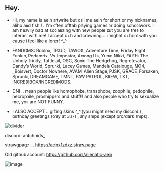 ## Hey.
- Hi, my name is aein artwrite but call me aein for short or my nicknames, aliho and fish ! . I'm often offtab playing games or doing schoolwork. I am heavily bad at socializing with new people but you are free to interact with me! I accept c+h and crowning....i mighht c+h/int with you cause i feel like a loner! ^_^




- FANDOMS: Roblox, TR:UD, TAWOG, Adventure Time, Friday Night Funkin, Rodamrix, Vs. Impostor, Among Us, Yume Nikki, FAI†H: The Unholy Trinity, Tattletail, OSC, Sonic The Hedgehog, Regretevator, Dandy's World, Sprunki, Lacey Games, Mandela Catalouge, MO4, _Boisvert, Doctor Nowhere, AVAM, Alien Stage, PJSK, GRACE, Forsaken, Sprunki, DREAMGAME, TMNT, PAW PATROL, KREW, TXT, INCREDIBOX/INCREDIMODS.




- DNI .. mean people like homophobe, transphobe, zoophile, pedophile, necrophile, proshippers and stuff!!! and also people who try to sexualize me, you are NOT FUNNY.


- I ALSO ACCEPT .. gifting skins ^_^ (you might need my discord.) , birthday greetings (only at 3.17) , any ships (except pro/dark ships).


![divider](https://github.com/user-attachments/assets/ce6a97e4-1791-4a00-a7bd-19072419e1ee)


discord: ar4chnids_

strawgpage ... https://aeinx1zdxz.straw.page

Old github account: https://github.com/alienatic-aein

![image](https://github.com/user-attachments/assets/fc24ba2a-1868-411d-a600-8b7e9ed9fa16)


